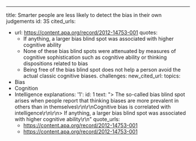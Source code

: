 ---
title: Smarter people are less likely to detect the bias in their own judgements
id: 3S
cited_urls:
- url: https://content.apa.org/record/2012-14753-001
  quotes:
  - If anything, a larger bias blind spot was associated with higher cognitive ability
  - None of these bias blind spots were attenuated by measures of cognitive sophistication
    such as cognitive ability or thinking dispositions related to bias
  - Being free of the bias blind spot does not help a person avoid the actual classic
    cognitive biases.
  challenges: 
new_cited_url: 
topics:
- Bias
- Cognition
- Intelligence
explanations:
  '1':
    id: 1
    text: "> The so-called bias blind spot arises when people report that thinking
      biases are more prevalent in others than in themselves\r\n\r\nCognitive bias
      is correlated with intelligence\r\n\r\n> If anything, a larger bias blind spot
      was associated with higher cognitive ability\r\n"
    quote_urls:
    - https://content.apa.org/record/2012-14753-001
    - https://content.apa.org/record/2012-14753-001
